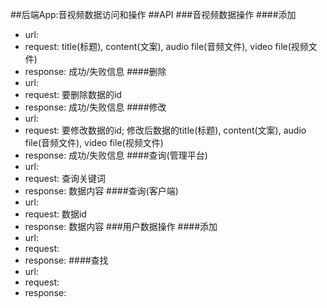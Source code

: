 ##后端App:音视频数据访问和操作
##API
###音视频数据操作
####添加
- url: 
- request: title(标题), content(文案), audio file(音频文件), video file(视频文件)
- response: 成功/失败信息
####删除
- url: 
- request: 要删除数据的id
- response: 成功/失败信息
####修改
- url: 
- request: 要修改数据的id; 修改后数据的title(标题), content(文案), audio file(音频文件), video file(视频文件)
- response: 成功/失败信息
####查询(管理平台)
- url: 
- request: 查询关键词
- response: 数据内容
####查询(客户端)
- url: 
- request: 数据id
- response: 数据内容
###用户数据操作
####添加
- url: 
- request: 
- response: 
####查找
- url: 
- request: 
- response: 
